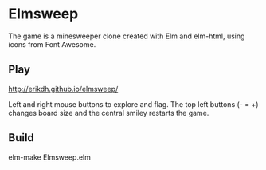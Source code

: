 # Elmsweep

The game is a minesweeper clone created with Elm and elm-html, using
icons from Font Awesome.

## Play

http://erikdh.github.io/elmsweep/

Left and right mouse buttons to explore and flag. The top left buttons
(- = +) changes board size and the central smiley restarts the game.

## Build

elm-make Elmsweep.elm
